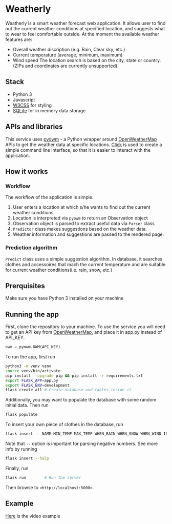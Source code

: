 # Weatherly

Weatherly is a smart weather forecast web application.
It allows user to find out the current weather conditions at specified location,
and suggests what to wear to feel comfortable outside. At the moment the available weather features are:
- Overall weather discription (e.g. Rain, Clear sky, etc.)
- Current temperature (average, minimum, maximum)
- Wind speed
The location search is based on the city, state or country. (ZIPs and coordinates are currently unsupported).

## Stack
- Python 3
- Javascript
- [W3CSS](https://www.w3schools.com/w3css) for styling
- [SQLite](https://www.sqlite.org/index.html) for in memory data storage

## APIs and libraries
This service uses [pyowm](https://pyowm.readthedocs.io/en/latest/) - a Python wrapper around
[OpenWeatherMap](https://openweathermap.org/current) APIs to get the weather data at specific locations.
[Click](https://click.palletsprojects.com/en/7.x/) is used to create a simple command line interface, so 
that it is easier to interact with the application.

## How it works
### Workflow
The workflow of the application is simple. 
1. User enters a location at which s/he wants to find out the current weather conditions.
2. Location is interpreted via `pyowm` to return an Observation object
3. Observation object is parsed to extract useful data via `Parser` class
4. `Predictor` class makes suggestions based on the weather data.
5. Weather information and suggestions are passed to the rendered page.

### Prediction algorithm
`Predict` class uses a simple suggestion algorithm. In database, it searches clothes and accessoires that
mach the current temperature and are suitable for current weather conditions(i.e. rain, snow, etc.)

## Prerquisites
Make sure you have Python 3 installed on your machine

## Running the app
First, clone the repository to your machine. To use the service you will
need to get an API key from [OpenWeatherMap](https://openweathermap.org/current),
and place it in app.py instead of API_KEY.
```Python
owm = pyowm.OWM(API_KEY)
```
To run the app, first run
```bash
python3 -m venv venv
source venv/bin/activate
pip install --upgrade pip && pip install -r requirements.txt
export FLASK_APP=app.py
export FLASK_ENV=development
flask create_all # Create database and tables inside it
```
Additionally, you may want to populate the database with some random initial data. Then run
```bash
flask populate
```
To insert your own piece of clothes in the database, run
```bash
flask insert -- NAME MIN_TEMP MAX_TEMP WHEN_RAIN WHEN_SNOW WHEN_WIND IS_ACCESSOIRE
```
Note that `--` option is important for parsing negative numbers. See more info by running
```bash
flask insert --help
```
Finally, run
```bash
flask run        # Run the server
```
Then browse to `<http://localhost:5000>`.

## Example
[Here](https://youtu.be/RtpOirGGQPU) is the video example
